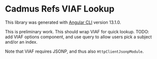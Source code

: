 # Cadmus Refs VIAF Lookup

This library was generated with [Angular CLI](https://github.com/angular/angular-cli) version 13.1.0.

This is preliminary work. This should wrap VIAF for quick lookup. TODO: add VIAF options component, and use query to allow users pick a subject and/or an index.

Note that VIAF requires JSONP, and thus also `HttpClientJsonpModule`.
